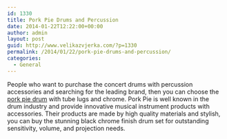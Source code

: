 ```yaml
---
id: 1330
title: Pork Pie Drums and Percussion
date: 2014-01-22T12:22:00+00:00
author: admin
layout: post
guid: http://www.velikazvjerka.com/?p=1330
permalink: /2014/01/22/pork-pie-drums-and-percussion/
categories:
  - General
---
```

People who want to purchase the concert drums with percussion accessories and searching for the leading brand, then you can choose the [pork pie drum](http://www.musiciansfriend.com/drums-percussion/pork-pie) with tube lugs and chrome. Pork Pie is well known in the drum industry and provide innovative musical instrument products with accessories. Their products are made by high quality materials and stylish, you can buy the stunning black chrome finish drum set for outstanding sensitivity, volume, and projection needs.